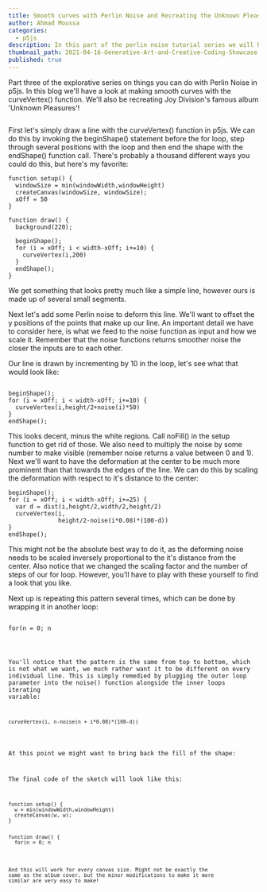 ```yaml
---
title: Smooth curves with Perlin Noise and Recreating the Unknown Pleasures Album Cover in P5
author: Ahmad Moussa
categories:
  - p5js
description: In this part of the perlin noise tutorial series we will have a look at creating smooth curves with Perlin Noise in P5js and processing.
thumbnail_path: 2021-04-16-Generative-Art-and-Creative-Coding-Showcase.png
published: true
---
```

Part three of the explorative series on things you can do with Perlin Noise in p5js. In this blog we'll have a look at making smooth curves with the curveVertex() function. We'll also be recreating Joy Division's famous album 'Unknown Pleasures'!

<span class="image fit"><img src="https://gorillasun.de/assets/images/2021-06-11-Smooth-curves-with-Perlin-Noise-in-P5JS-and_Processing/uknown_pleasures.png" alt="" /></span>


First let's simply draw a line with the curveVertex() function in p5js. We can do this by invoking the beginShape() statement before the for loop, step through several positions with the loop and then end the shape with the endShape() function call. There's probably a thousand different ways you could do this, but here's my favorite:

<pre><code>function setup() {
  windowSize = min(windowWidth,windowHeight)
  createCanvas(windowSize, windowSize);
  xOff = 50
}

function draw() {
  background(220);

  beginShape();
  for (i = xOff; i < width-xOff; i+=10) {
    curveVertex(i,200)
  }
  endShape();
}
</code></pre>
We get something that looks pretty much like a simple line, however ours is made up of several small segments.

Next let's add some Perlin noise to deform this line. We'll want to offset the y positions of the points that make up our line. An important detail we have to consider here, is what we feed to the noise function as input and how we scale it. Remember that the noise functions returns smoother noise the closer the inputs are to each other.

Our line is drawn by incrementing by 10 in the loop, let's see what that would look like:
<pre><code>
beginShape();
for (i = xOff; i < width-xOff; i+=10) {
  curveVertex(i,height/2+noise(i)*50)
}
endShape();
</code></pre>

This looks decent, minus the white regions. Call noFill() in the setup function to get rid of those. We also need to multiply the noise by some number to make visible (remember noise returns a value between 0 and 1). Next we'll want to have the deformation at the center to be much more prominent than that towards the edges of the line. We can do this by scaling the deformation with respect to it's distance to the center:

<pre><code>beginShape();
for (i = xOff; i < width-xOff; i+=25) {
  var d = dist(i,height/2,width/2,height/2)
  curveVertex(i,
              height/2-noise(i*0.08)*(100-d))
}
endShape();
</code></pre>

This might not be the absolute best way to do it, as the deforming noise needs to be scaled inversely proportional to the it's distance from the center. Also notice that we changed the scaling factor and the number of steps of our for loop. However, you'll have to play with these yourself to find a look that you like.

Next up is repeating this pattern several times, which can be done by wrapping it in another loop:
<pre><code>
for(n = 0; n<height; n+=10){
beginShape();
for (i = xOff; i < width-xOff; i+=25) {
  var d = dist(i,n,width/2,n)
  curveVertex(i,
              n-noise(i*0.08)*(100-d))
}
endShape();
}
}
</code></pre>

You'll notice that the pattern is the same from top to bottom, which is not what we want, we much rather want it to be different on every individual line. This is simply remedied by plugging the outer loop parameter into the noise() function alongside the inner loops iterating variable:

<pre><code>curveVertex(i, n-noise(n + i*0.08)*(100-d))
</code></pre>

At this point we might want to bring back the fill of the shape:


The final code of the sketch will look like this:
<pre><code>function setup() {
  w = min(windowWidth,windowHeight)
  createCanvas(w, w);
}


function draw() {
  for(n = 0; n<height; n+=height/40){
  beginShape();
  curveVertex(0,n)
  for (i = 0; i < width; i+=width/20) {
    var d = dist(i,n,width/2,n)
    curveVertex(i,n-noise(n+i*0.08)*(width/2-d))
  }
  curveVertex(width,n)
  curveVertex(width,n)
  endShape();
  }
}

</code></pre>

And this will work for every canvas size. Might not be exactly the same as the album cover, but the minor modifications to make it more similar are very easy to make!




<!--
<pre><code>function setup() {
  windowSize = min(windowWidth,windowHeight)
  createCanvas(windowSize, windowSize);
}

let numVertices = 20;
let midPoint = 150;
let endPoint = 150;
function draw() {
  background(220);

  beginShape();
  for (i = 0; i < numVertices; i++) {
    var n = noise(50 + (midPoint / numVertices) * i,
                  millis() / 4000);
    n = (map(n, 0, 1, 0, 200) * i) / numVertices;
    curveVertex(
      50 + (midPoint / numVertices) * i,
      windowSize / 2 - n
    );
  }

  for (i = 0; i < numVertices + 1; i++) {
    var n = noise(
      50 + midPoint + (endPoint / numVertices) * i,
      millis() / 2000
    );
    n = map(n, 0, 1, 0, 200) * (1 - i / numVertices);
    curveVertex(
      50 + midPoint + (endPoint / numVertices) * i,
      windowSize / 2 - n
    );
  }

  endShape();
}

</code></pre>
-->
